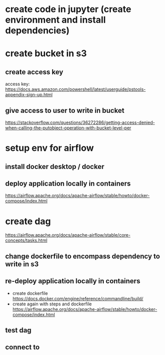 # create code in jupyter (create environment and install dependencies)

# create bucket in s3

## create access key

access key: https://docs.aws.amazon.com/powershell/latest/userguide/pstools-appendix-sign-up.html

## give access to user to write in bucket

https://stackoverflow.com/questions/36272286/getting-access-denied-when-calling-the-putobject-operation-with-bucket-level-per

# setup env for airflow

## install docker desktop / docker

## deploy application locally in containers

https://airflow.apache.org/docs/apache-airflow/stable/howto/docker-compose/index.html

# create dag

https://airflow.apache.org/docs/apache-airflow/stable/core-concepts/tasks.html

## change dockerfile to encompass dependency to write in s3

## re-deploy application locally in containers

- create dockerfile https://docs.docker.com/engine/reference/commandline/build/
- create again with steps and dockerfile
  https://airflow.apache.org/docs/apache-airflow/stable/howto/docker-compose/index.html

## test dag

## connect to
